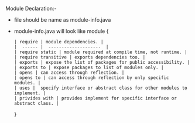 Module Declaration:-
  - file should be name as module-info.java
  - module-info.java will look like
      module <modulename> {
      
        | require | module dependencies. |
        |  ------ |  --------------------  |
        | require static | module required at compile time, not runtime. |
        | require transitive | exports dependencies too. |
        | exports | expose the list of packages for public accessibility. |
        | exports to | expose packages to list of modules only. |
        | opens | can access through reflection. |
        | opens to | can access through reflection by only specific modules. |
        | uses |  specify interface or abstract class for other modules to implement. |
        | privides with | provides implement for specific interface or abstract class. |
        
      }
        
